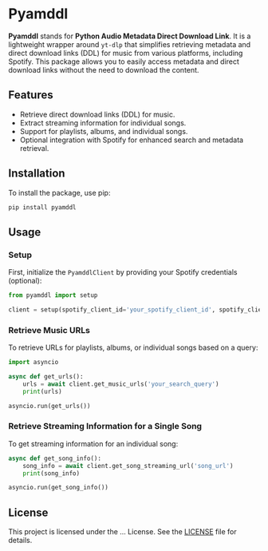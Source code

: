 # Pyamddl

**Pyamddl** stands for **Python Audio Metadata Direct Download Link**. It is a lightweight wrapper around `yt-dlp` that simplifies retrieving metadata and direct download links (DDL) for music from various platforms, including Spotify. This package allows you to easily access metadata and direct download links without the need to download the content.

## Features

- Retrieve direct download links (DDL) for music.
- Extract streaming information for individual songs.
- Support for playlists, albums, and individual songs.
- Optional integration with Spotify for enhanced search and metadata retrieval.

## Installation

To install the package, use pip:

```bash
pip install pyamddl
```

## Usage

### Setup

First, initialize the `PyamddlClient` by providing your Spotify credentials (optional):

```python
from pyamddl import setup

client = setup(spotify_client_id='your_spotify_client_id', spotify_client_secret='your_spotify_client_secret')
```

### Retrieve Music URLs

To retrieve URLs for playlists, albums, or individual songs based on a query:

```python
import asyncio

async def get_urls():
    urls = await client.get_music_urls('your_search_query')
    print(urls)

asyncio.run(get_urls())
```

### Retrieve Streaming Information for a Single Song

To get streaming information for an individual song:

```python
async def get_song_info():
    song_info = await client.get_song_streaming_url('song_url')
    print(song_info)

asyncio.run(get_song_info())
```

## License

This project is licensed under the ... License. See the [LICENSE](LICENSE) file for details.